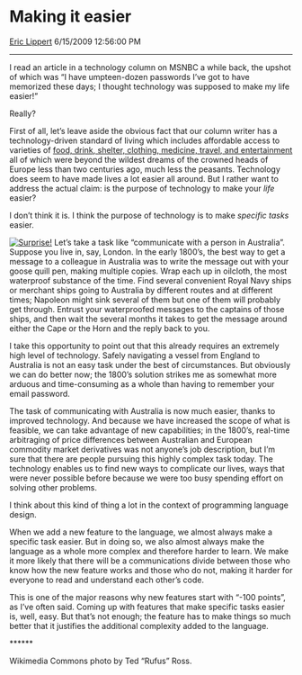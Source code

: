 # Making it easier

[Eric Lippert](https://social.msdn.microsoft.com/profile/Eric%20Lippert) 6/15/2009 12:56:00 PM

-----

I read an article in a technology column on MSNBC a while back, the upshot of which was “I have umpteen-dozen passwords I’ve got to have memorized these days; I thought technology was supposed to make my life easier\!”

Really?

First of all, let’s leave aside the obvious fact that our column writer has a technology-driven standard of living which includes affordable access to varieties of [food, drink, shelter, clothing, medicine, travel, and entertainment](https://www.youtube.com/watch?v=hSELOCMmw4A) all of which were beyond the wildest dreams of the crowned heads of Europe less than two centuries ago, much less the peasants. Technology does seem to have made lives a lot easier all around. But I rather want to address the actual claim: is the purpose of technology to make your *life* easier?

I don’t think it is. I think the purpose of technology is to make *specific tasks* easier.

[![Surprise\!](https://msdnshared.blob.core.windows.net/media/TNBlogsFS/BlogFileStorage/blogs_msdn/ericlippert/WindowsLiveWriter/Makingiteasier_8BFF/Surprise_thumb_1.jpg "Surprise!")](https://msdnshared.blob.core.windows.net/media/TNBlogsFS/BlogFileStorage/blogs_msdn/ericlippert/WindowsLiveWriter/Makingiteasier_8BFF/Surprise_4.jpg) Let’s take a task like “communicate with a person in Australia”. Suppose you live in, say, London. In the early 1800’s, the best way to get a message to a colleague in Australia was to write the message out with your goose quill pen, making multiple copies. Wrap each up in oilcloth, the most waterproof substance of the time. Find several convenient Royal Navy ships or merchant ships going to Australia by different routes and at different times; Napoleon might sink several of them but one of them will probably get through. Entrust your waterproofed messages to the captains of those ships, and then wait the several months it takes to get the message around either the Cape or the Horn and the reply back to you.

I take this opportunity to point out that this already requires an extremely high level of technology. Safely navigating a vessel from England to Australia is not an easy task under the best of circumstances. But obviously we can do better now; the 1800’s solution strikes me as somewhat more arduous and time-consuming as a whole than having to remember your email password.

The task of communicating with Australia is now much easier, thanks to improved technology. And because we have increased the scope of what is feasible, we can take advantage of new capabilities; in the 1800’s, real-time arbitraging of price differences between Australian and European commodity market derivatives was not anyone’s job description, but I’m sure that there are people pursuing this highly complex task today. The technology enables us to find new ways to complicate our lives, ways that were never possible before because we were too busy spending effort on solving other problems.

I think about this kind of thing a lot in the context of programming language design.

When we add a new feature to the language, we almost always make a specific task easier. But in doing so, we also almost always make the language as a whole more complex and therefore harder to learn. We make it more likely that there will be a communications divide between those who know how the new feature works and those who do not, making it harder for everyone to read and understand each other’s code.

This is one of the major reasons why new features start with “-100 points”, as I’ve often said. Coming up with features that make specific tasks easier is, well, easy. But that’s not enough; the feature has to make things so much better that it justifies the additional complexity added to the language.

\*\*\*\*\*\*

Wikimedia Commons photo by Ted “Rufus” Ross.

